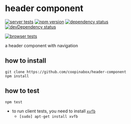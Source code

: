 # header component

[![server tests](https://travis-ci.org/coopinabox/header-component.png)](https://travis-ci.org/coopinabox/header-component)
[![npm version](https://badge.fury.io/js/ciab-header-component.png)](https://npmjs.org/package/ciab-header-component)
[![dependency status](https://david-dm.org/coopinabox/header-component.png)](https://david-dm.org/coopinabox/header-component)
[![devDependency status](https://david-dm.org/coopinabox/header-component/dev-status.png)](https://david-dm.org/coopinabox/header-component#info=devDependencies)

[![browser tests](https://ci.testling.com/coopinabox/header-component.png)](https://ci.testling.com/coopinabox/header-component)

a header component with navigation

## how to install

```
git clone https://github.com/coopinabox/header-component
npm install
```

## how to test

```
npm test
```

- to run client tests, you need to install [`xvfb`](http://packages.debian.org/stable/xvfb)
  - `[sudo] apt-get install xvfb`
